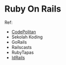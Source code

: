 # Ruby On Rails

Ref:

* [CodePolitan](https://www.codepolitan.com/) 
* Sekolah Koding
* GoRails 
* Railscasts 
* RubyTapas
* [IdRails](http://idrails.com/)